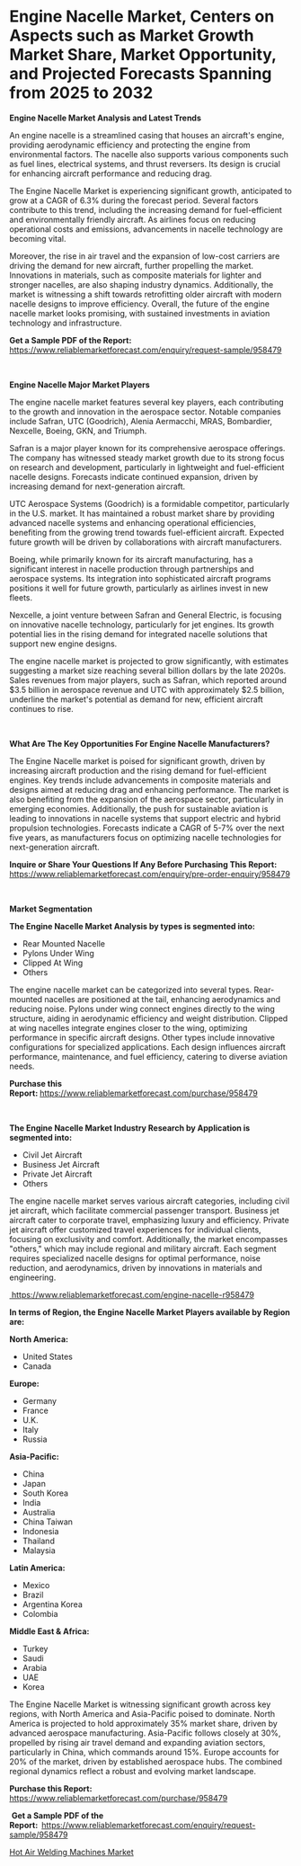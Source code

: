 <p><h1>Engine Nacelle Market, Centers on Aspects such as Market Growth Market Share, Market Opportunity, and Projected Forecasts Spanning from 2025 to 2032</h1></p><p><strong>Engine Nacelle Market Analysis and Latest Trends</strong></p>
<p><p>An engine nacelle is a streamlined casing that houses an aircraft's engine, providing aerodynamic efficiency and protecting the engine from environmental factors. The nacelle also supports various components such as fuel lines, electrical systems, and thrust reversers. Its design is crucial for enhancing aircraft performance and reducing drag.</p><p>The Engine Nacelle Market is experiencing significant growth, anticipated to grow at a CAGR of 6.3% during the forecast period. Several factors contribute to this trend, including the increasing demand for fuel-efficient and environmentally friendly aircraft. As airlines focus on reducing operational costs and emissions, advancements in nacelle technology are becoming vital. </p><p>Moreover, the rise in air travel and the expansion of low-cost carriers are driving the demand for new aircraft, further propelling the market. Innovations in materials, such as composite materials for lighter and stronger nacelles, are also shaping industry dynamics. Additionally, the market is witnessing a shift towards retrofitting older aircraft with modern nacelle designs to improve efficiency. Overall, the future of the engine nacelle market looks promising, with sustained investments in aviation technology and infrastructure.</p></p>
<p><strong>Get a Sample PDF of the Report:&nbsp;</strong> <a href="https://www.reliablemarketforecast.com/enquiry/request-sample/958479?utm_campaign=2890&utm_medium=2&utm_source=Github&utm_content=ia&utm_term=10042025&utm_id=engine-nacelle">https://www.reliablemarketforecast.com/enquiry/request-sample/958479</a></p>
<p>&nbsp;</p>
<p><strong>Engine Nacelle Major Market Players</strong></p>
<p><p>The engine nacelle market features several key players, each contributing to the growth and innovation in the aerospace sector. Notable companies include Safran, UTC (Goodrich), Alenia Aermacchi, MRAS, Bombardier, Nexcelle, Boeing, GKN, and Triumph. </p><p>Safran is a major player known for its comprehensive aerospace offerings. The company has witnessed steady market growth due to its strong focus on research and development, particularly in lightweight and fuel-efficient nacelle designs. Forecasts indicate continued expansion, driven by increasing demand for next-generation aircraft.</p><p>UTC Aerospace Systems (Goodrich) is a formidable competitor, particularly in the U.S. market. It has maintained a robust market share by providing advanced nacelle systems and enhancing operational efficiencies, benefiting from the growing trend towards fuel-efficient aircraft. Expected future growth will be driven by collaborations with aircraft manufacturers.</p><p>Boeing, while primarily known for its aircraft manufacturing, has a significant interest in nacelle production through partnerships and aerospace systems. Its integration into sophisticated aircraft programs positions it well for future growth, particularly as airlines invest in new fleets.</p><p>Nexcelle, a joint venture between Safran and General Electric, is focusing on innovative nacelle technology, particularly for jet engines. Its growth potential lies in the rising demand for integrated nacelle solutions that support new engine designs.</p><p>The engine nacelle market is projected to grow significantly, with estimates suggesting a market size reaching several billion dollars by the late 2020s. Sales revenues from major players, such as Safran, which reported around $3.5 billion in aerospace revenue and UTC with approximately $2.5 billion, underline the market's potential as demand for new, efficient aircraft continues to rise.</p></p>
<p>&nbsp;</p>
<p><strong>What Are The Key Opportunities For Engine Nacelle Manufacturers?</strong></p>
<p><p>The Engine Nacelle market is poised for significant growth, driven by increasing aircraft production and the rising demand for fuel-efficient engines. Key trends include advancements in composite materials and designs aimed at reducing drag and enhancing performance. The market is also benefiting from the expansion of the aerospace sector, particularly in emerging economies. Additionally, the push for sustainable aviation is leading to innovations in nacelle systems that support electric and hybrid propulsion technologies. Forecasts indicate a CAGR of 5-7% over the next five years, as manufacturers focus on optimizing nacelle technologies for next-generation aircraft.</p></p>
<p><strong>Inquire or Share Your Questions If Any Before Purchasing This Report:</strong> <a href="https://www.reliablemarketforecast.com/enquiry/pre-order-enquiry/958479?utm_campaign=2890&utm_medium=2&utm_source=Github&utm_content=ia&utm_term=10042025&utm_id=engine-nacelle">https://www.reliablemarketforecast.com/enquiry/pre-order-enquiry/958479</a></p>
<p>&nbsp;</p>
<p><strong>Market Segmentation</strong></p>
<p><strong>The Engine Nacelle Market Analysis by types is segmented into:</strong></p>
<p><ul><li>Rear Mounted Nacelle</li><li>Pylons Under Wing</li><li>Clipped At Wing</li><li>Others</li></ul></p>
<p><p>The engine nacelle market can be categorized into several types. Rear-mounted nacelles are positioned at the tail, enhancing aerodynamics and reducing noise. Pylons under wing connect engines directly to the wing structure, aiding in aerodynamic efficiency and weight distribution. Clipped at wing nacelles integrate engines closer to the wing, optimizing performance in specific aircraft designs. Other types include innovative configurations for specialized applications. Each design influences aircraft performance, maintenance, and fuel efficiency, catering to diverse aviation needs.</p></p>
<p><strong>Purchase this Report:&nbsp;</strong><a href="https://www.reliablemarketforecast.com/purchase/958479?utm_campaign=2890&utm_medium=2&utm_source=Github&utm_content=ia&utm_term=10042025&utm_id=engine-nacelle">https://www.reliablemarketforecast.com/purchase/958479</a></p>
<p>&nbsp;</p>
<p><strong>The Engine Nacelle Market Industry Research by Application is segmented into:</strong></p>
<p><ul><li>Civil Jet Aircraft</li><li>Business Jet Aircraft</li><li>Private Jet Aircraft</li><li>Others</li></ul></p>
<p><p>The engine nacelle market serves various aircraft categories, including civil jet aircraft, which facilitate commercial passenger transport. Business jet aircraft cater to corporate travel, emphasizing luxury and efficiency. Private jet aircraft offer customized travel experiences for individual clients, focusing on exclusivity and comfort. Additionally, the market encompasses "others," which may include regional and military aircraft. Each segment requires specialized nacelle designs for optimal performance, noise reduction, and aerodynamics, driven by innovations in materials and engineering.</p></p>
<p><a href="https://www.reliablemarketforecast.com/engine-nacelle-r958479?utm_campaign=2890&utm_medium=2&utm_source=Github&utm_content=ia&utm_term=10042025&utm_id=engine-nacelle">&nbsp;https://www.reliablemarketforecast.com/engine-nacelle-r958479</a></p>
<p><strong>In terms of Region, the Engine Nacelle Market Players available by Region are:</strong></p>
<p>
    <p> <strong> North America: </strong>
        <ul>
            <li>United States</li>
            <li>Canada</li>
        </ul>
        </p> 
    <p> <strong> Europe: </strong>
        <ul>
            <li>Germany</li>
            <li>France</li>
            <li>U.K.</li>
            <li>Italy</li>
            <li>Russia</li>
        </ul>
        </p> 
    <p> <strong> Asia-Pacific: </strong>
        <ul>
            <li>China</li>
            <li>Japan</li>
            <li>South Korea</li>
            <li>India</li>
            <li>Australia</li>
            <li>China Taiwan</li>
            <li>Indonesia</li>
            <li>Thailand</li>
            <li>Malaysia</li>
        </ul>
        </p> 
    <p> <strong> Latin America: </strong>
        <ul>
            <li>Mexico</li>
            <li>Brazil</li>
            <li>Argentina Korea</li>
            <li>Colombia</li>
        </ul>
        </p> 
    <p> <strong> Middle East & Africa: </strong>
        <ul>
            <li>Turkey</li>
            <li>Saudi</li>
            <li>Arabia</li>
            <li>UAE</li>
            <li>Korea</li>
        </ul>
    </p>
    </p>
<p><p>The Engine Nacelle Market is witnessing significant growth across key regions, with North America and Asia-Pacific poised to dominate. North America is projected to hold approximately 35% market share, driven by advanced aerospace manufacturing. Asia-Pacific follows closely at 30%, propelled by rising air travel demand and expanding aviation sectors, particularly in China, which commands around 15%. Europe accounts for 20% of the market, driven by established aerospace hubs. The combined regional dynamics reflect a robust and evolving market landscape.</p></p>
<p><strong>Purchase this Report: </strong><a href="https://www.reliablemarketforecast.com/purchase/958479?utm_campaign=2890&utm_medium=2&utm_source=Github&utm_content=ia&utm_term=10042025&utm_id=engine-nacelle">https://www.reliablemarketforecast.com/purchase/958479</a></p>
<p>&nbsp;<strong>Get a Sample PDF of the Report:&nbsp;&nbsp;</strong><a href="https://www.reliablemarketforecast.com/enquiry/request-sample/958479?utm_campaign=2890&utm_medium=2&utm_source=Github&utm_content=ia&utm_term=10042025&utm_id=engine-nacelle">https://www.reliablemarketforecast.com/enquiry/request-sample/958479</a></p>
<p><strong></strong></p>
<p><p><a href="https://github.com/kleyderoomes/Market-Research-Report-List-1/blob/main/hot-air-welding-machines-market.md?utm_campaign=2890&utm_medium=2&utm_source=Github&utm_content=ia&utm_term=10042025&utm_id=engine-nacelle">Hot Air Welding Machines Market</a></p></p>